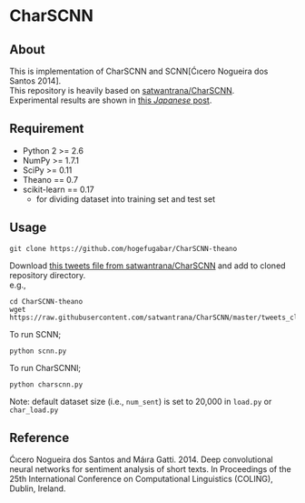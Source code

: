 # CharSCNN
## About
This is implementation of CharSCNN and SCNN[Ćıcero Nogueira dos Santos 2014].  
This repository is heavily based on [satwantrana/CharSCNN](https://github.com/satwantrana/CharSCNN).  
Experimental results are shown in [this *Japanese* post](http://qiita.com/hogefugabar/items/93fcb2bc27d7b268cbe6).



## Requirement
- Python 2 >= 2.6
- NumPy >= 1.7.1
- SciPy >= 0.11
- Theano == 0.7
- scikit-learn == 0.17
	- for dividing dataset into training set and test set


## Usage

```
git clone https://github.com/hogefugabar/CharSCNN-theano
```

Download [this tweets file from satwantrana/CharSCNN](https://raw.githubusercontent.com/satwantrana/CharSCNN/master/tweets_clean.txt) and add to cloned repository directory.  
e.g., 
```
cd CharSCNN-theano
wget https://raw.githubusercontent.com/satwantrana/CharSCNN/master/tweets_clean.txt
```

To run SCNN;
```
python scnn.py
```

To run CharSCNNl;
```
python charscnn.py
```

Note: default dataset size (i.e., `num_sent`) is set to 20,000 in `load.py` or `char_load.py`

## Reference
Ćıcero Nogueira dos Santos and Máıra Gatti. 2014. Deep convolutional neural networks for sentiment analysis of short texts. In Proceedings of the 25th International Conference on Computational Linguistics (COLING), Dublin, Ireland.